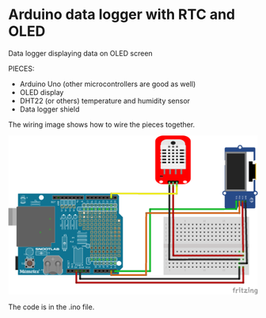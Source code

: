 # Arduino data logger with RTC and OLED
Data logger displaying data on OLED screen

PIECES:

- Arduino Uno (other microcontrollers are good as well)
- OLED display
- DHT22 (or others) temperature and humidity sensor
- Data logger shield

The wiring image shows how to wire the pieces together. 

![alt text](https://github.com/pitbull36/ard_datalogger_shield_oled/blob/main/wiring_p3.png?raw=true)

The code is in the .ino file.
